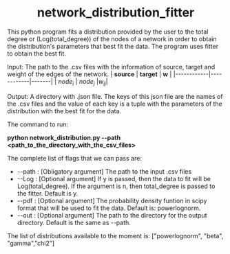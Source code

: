 <center><h1> network_distribution_fitter </h1> </center>

This python program fits a distribution provided by the user to 
the total degree or (Log(total_degree)) of the nodes of a network in order
to obtain the distribution's parameters that best fit the data.
The program uses fitter to obtain the best fit. 

Input: The path to the .csv files with the information of source, target and weight of the edges of the network.
| **source** | **target** | **w** |
|------------|------------|-------|
| $node_i$   | $node_j$   |$w_{ij}$|


Output: A directory with .json file. The keys of this json file are the names of the .csv files and
the value of each key is a tuple with the parameters of the distribution with the best fit for the data. 

The command to run:

**python network_distribution.py --path <path_to_the_directory_with_the_csv_files>**

The complete list of flags that we can pass are:
- --path : [Obligatory argument] The path to the input .csv files
- --Log : [Optional argument] If y is passed, then the data to fit will be Log(total_degree). If the argument is n, then
total_degree is passed to the fitter. Default is y.
- --pdf : [Optional argument] The probability density funtion in scipy format that will be used to fit the data. Default is:
powerlognorm.
- --out :  [Optional argument] The path to the directory for the output directory. Default is the same as --path.


The list of distributions available to the moment is: ["powerlognorm", "beta", "gamma","chi2"]

